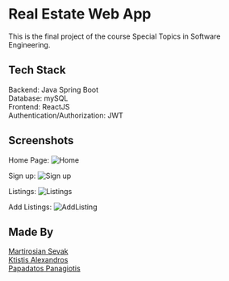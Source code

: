 # Real Estate Web App

This is the final project of the course Special Topics in Software Engineering.



## Tech Stack

Backend: Java Spring Boot\
Database: mySQL\
Frontend: ReactJS\
Authentication/Authorization: JWT


## Screenshots

Home Page: ![Home](https://github.com/Filtatos/tmp/assets/74924266/ab2ce8be-caad-44fb-98bf-13b70019b77a)

Sign up: ![Sign up](https://github.com/Filtatos/tmp/assets/74924266/36f471aa-fb4d-4a55-bc9d-d35d1ce5bd3b)

Listings: ![Listings](https://github.com/Filtatos/tmp/assets/74924266/a003eb79-080b-49f2-b971-2d6a283fd4c0)

Add Listings: ![AddListing](https://github.com/Filtatos/tmp/assets/74924266/0aef1d0d-efe3-4c15-a163-0cafebb101e0)


## Made By

[Martirosian Sevak](https://github.com/sevakiko)\
[Ktistis Alexandros](https://github.com/Filtatos)\
[Papadatos Panagiotis](https://github.com/PanosPap555)
